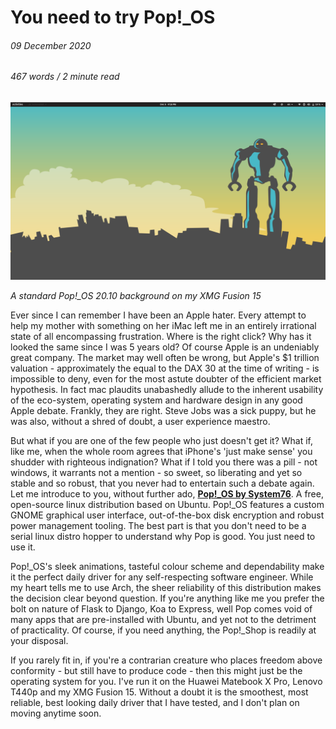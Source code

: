 # You need to try Pop!_OS

###### 09 December 2020

###### 467 words / 2 minute read

![Pop!_OS Background](../assets/pop_os_001.png)

*A standard Pop!_OS 20.10 background on my XMG Fusion 15*

Ever since I can remember I have been an Apple hater. Every attempt to help my mother with something on her iMac left me in an entirely irrational state of all encompassing frustration. Where is the right click? Why has it looked the same since I was 5 years old? Of course Apple is an undeniably great company. The market may well often be wrong, but Apple's $1 trillion valuation - approximately the equal to the DAX 30 at the time of writing - is impossible to deny, even for the most astute doubter of the efficient market hypothesis. In fact mac plaudits unabashedly allude to the inherent usability of the eco-system, operating system and hardware design in any good Apple debate. Frankly, they are right. Steve Jobs was a sick puppy, but he was also, without a shred of doubt, a user experience maestro.

But what if you are one of the few people who just doesn't get it? What if, like me, when the whole room agrees that iPhone's 'just make sense' you shudder with righteous indignation? What if I told you there was a pill - not windows, it warrants not a mention - so sweet, so liberating and yet so stable and so robust, that you never had to entertain such a debate again. Let me introduce to you, without further ado, **[Pop!_OS by System76](https://pop.system76.com/)**. A free, open-source linux distribution based on Ubuntu. Pop!_OS features a custom GNOME graphical user interface, out-of-the-box disk encryption and robust power management tooling. The best part is that you don't need to be a serial linux distro hopper to understand why Pop is good. You just need to use it. 

Pop!_OS's sleek animations, tasteful colour scheme and dependability make it the perfect daily driver for any self-respecting software engineer. While my heart tells me to use Arch, the sheer reliability of this distribution makes the decision clear beyond question. If you're anything like me you prefer the bolt on nature of Flask to Django, Koa to Express, well Pop comes void of many apps that are pre-installed with Ubuntu, and yet not to the detriment of practicality. Of course, if you need anything, the Pop!\_Shop is readily at your disposal. 

If you rarely fit in, if you're a contrarian creature who places freedom above conformity - but still have to produce code - then this might just be the operating system for you. I've run it on the Huawei Matebook X Pro, Lenovo T440p and my XMG Fusion 15. Without a doubt it is the smoothest, most reliable, best looking daily driver that I have tested, and I don't plan on moving anytime soon.



 
